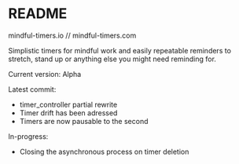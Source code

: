 # README

mindful-timers.io // mindful-timers.com

Simplistic timers for mindful work and easily repeatable reminders to stretch, stand up or anything else you might need reminding for.

Current version: Alpha

Latest commit:
- timer_controller partial rewrite
- Timer drift has been adressed
- Timers are now pausable to the second


In-progress:


- Closing the asynchronous process on timer deletion
